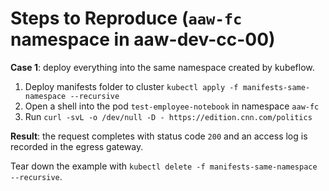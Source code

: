 # Steps to Reproduce (`aaw-fc` namespace in aaw-dev-cc-00)

**Case 1**: deploy everything into the same namespace created by kubeflow.

1. Deploy manifests folder to cluster `kubectl apply -f manifests-same-namespace --recursive`
2. Open a shell into the pod `test-employee-notebook` in namespace `aaw-fc`
3. Run `curl -svL -o /dev/null -D - https://edition.cnn.com/politics`

**Result**: the request completes with status code `200` and an access log is recorded in the egress gateway.

Tear down the example with `kubectl delete -f manifests-same-namespace --recursive`.